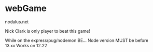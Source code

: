 # webGame
nodulus.net

Nick Clark is only player to beat this game!

While on the express/pug/nodemon BE...
Node version MUST be before 13.xx
Works on 12.22
